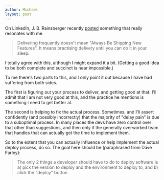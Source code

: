 ```yaml
---
author: Michael
layout: post
---
```


On LinkedIn, J. B. Rainsberger recently
[posted](https://www.linkedin.com/posts/jbrains_lightweight-activity-7019303336386396161-yklR?utm_source=share&utm_medium=member_desktop)
something that really resonates with me.

> Delivering frequently doesn't mean "Always Be Shipping New Features". It means practising delivery until you can do it in your sleep.

I totally agree with this, although I might expand it a bit.  (Getting
a good idea to be both complete and succinct is near impossible.)

To me there's two parts to this, and I only point it out because I
have had suffering from both sides.

The first is figuring out your process to deliver, and getting good at
that.  I'll admit that I am not very good at this, and the practice he
mentions is something I need to get better at.

The second is helping to fix the actual process.  Sometimes, and I'll
assert confidently (and possibly incorrectly) that the majority of
"delay pain" is due to a suboptimal process.  In many places the devs
have zero control over that other than suggestions, and then only if
the generally overworked team that handles that can actually get the
time to implement them.

So to the extent that you can actually influence or help implement the
actual deploy process, do so.  The goal here should be (paraphrased
from Dave Farley):

> The only 2 things a developer should have to do to deploy software
> is a) pick the version to deploy and the environment to deploy to,
> and b) click the "deploy" button.
